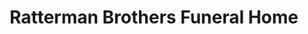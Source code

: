 ---
title: "Ratterman Brothers Funeral Home"
url: /louisville/ratterman-brothers-funeral-home/
shop: Bestattungen
---